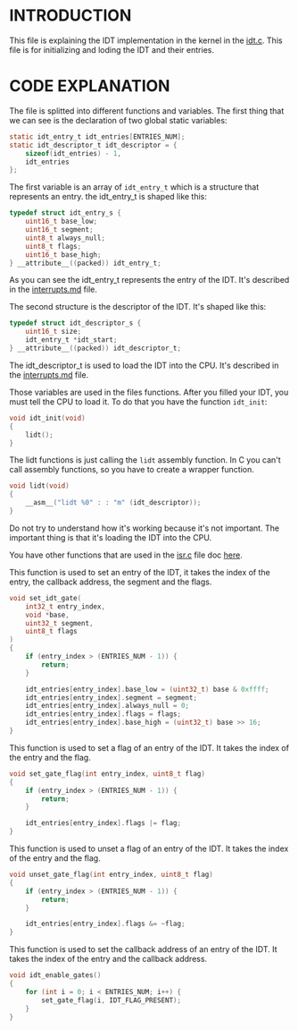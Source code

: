 # INTRODUCTION

This file is explaining the IDT implementation in the kernel in the [idt.c](../../../src/interrupts/idt.c).
This file is for initializing and loding the IDT and their entries.

# CODE EXPLANATION

The file is splitted into different functions and variables.
The first thing that we can see is the declaration of two global static variables:

```c
static idt_entry_t idt_entries[ENTRIES_NUM];
static idt_descriptor_t idt_descriptor = {
    sizeof(idt_entries) - 1,
    idt_entries
};
```
The first variable is an array of `idt_entry_t` which is a structure that represents an entry.
the idt_entry_t is shaped like this:
```c
typedef struct idt_entry_s {
    uint16_t base_low;
    uint16_t segment;
    uint8_t always_null;
    uint8_t flags;
    uint16_t base_high;
} __attribute__((packed)) idt_entry_t;
```
As you can see the idt_entry_t represents the entry of the IDT. It's described in the [interrupts.md](interrupts.md) file.

The second structure is the descriptor of the IDT. It's shaped like this:
```c
typedef struct idt_descriptor_s {
    uint16_t size;
    idt_entry_t *idt_start;
} __attribute__((packed)) idt_descriptor_t;
```
The idt_descriptor_t is used to load the IDT into the CPU. It's described in the [interrupts.md](interrupts.md) file.

Those variables are used in the files functions.
After you filled your IDT, you must tell the CPU to load it. To do that you have the function `idt_init`:
```c
void idt_init(void)
{
    lidt();
}
```
The lidt functions is just calling the `lidt` assembly function. In C you can't call assembly functions, so you have to create a wrapper function.
```c
void lidt(void)
{
    __asm__("lidt %0" : : "m" (idt_descriptor));
}
```
Do not try to understand how it's working because it's not important. The important thing is that it's loading the IDT into the CPU.

You have other functions that are used in the [isr.c](isr.c) file doc [here](isr.md). 

This function is used to set an entry of the IDT, it takes the index of the entry, the callback address, the segment and the flags.
```c
void set_idt_gate(
    int32_t entry_index,
    void *base, 
    uint32_t segment,
    uint8_t flags
)
{
    if (entry_index > (ENTRIES_NUM - 1)) {
        return;
    }

    idt_entries[entry_index].base_low = (uint32_t) base & 0xffff;
    idt_entries[entry_index].segment = segment;
    idt_entries[entry_index].always_null = 0;
    idt_entries[entry_index].flags = flags;
    idt_entries[entry_index].base_high = (uint32_t) base >> 16;
}
```
This function is used to set a flag of an entry of the IDT. It takes the index of the entry and the flag.
```c
void set_gate_flag(int entry_index, uint8_t flag)
{
    if (entry_index > (ENTRIES_NUM - 1)) {
        return;
    }

    idt_entries[entry_index].flags |= flag;
}
```
This function is used to unset a flag of an entry of the IDT. It takes the index of the entry and the flag.
```c
void unset_gate_flag(int entry_index, uint8_t flag)
{
    if (entry_index > (ENTRIES_NUM - 1)) {
        return;
    }

    idt_entries[entry_index].flags &= ~flag;
}
```
This function is used to set the callback address of an entry of the IDT. It takes the index of the entry and the callback address.
```c
void idt_enable_gates()
{
    for (int i = 0; i < ENTRIES_NUM; i++) {
        set_gate_flag(i, IDT_FLAG_PRESENT);
    }
}
```
